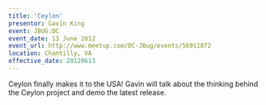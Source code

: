 ```yaml
---
title: 'Ceylon'
presentor: Gavin King
event: JBUG:DC
event_date: 13 June 2012
event_url: http://www.meetup.com/DC-JBug/events/56911872
location: Chantilly, VA
effective_date: 20120613
---
```

Ceylon finally makes it to the USA! Gavin will talk about the 
thinking behind the Ceylon project and demo the latest release.